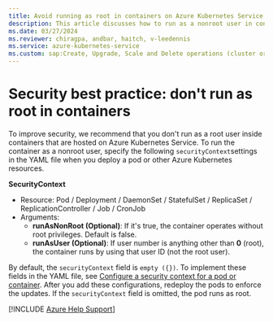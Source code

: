 ```yaml
---
title: Avoid running as root in containers on Azure Kubernetes Service
description: This article discusses how to run as a nonroot user in containers by using the securityContext field.
ms.date: 03/27/2024
ms.reviewer: chiragpa, andbar, haitch, v-leedennis
ms.service: azure-kubernetes-service
ms.custom: sap:Create, Upgrade, Scale and Delete operations (cluster or nodepool)
---
```

# Security best practice: don't run as root in containers

To improve security, we recommend that you don't run as a root user inside containers that are hosted on Azure Kubernetes Service. To run the container as a nonroot user, specify the following `securityContext`settings in the YAML file when you deploy a pod or other Azure Kubernetes resources.

**SecurityContext**

- Resource: Pod / Deployment / DaemonSet / StatefulSet / ReplicaSet / ReplicationController / Job / CronJob
- Arguments:
    - **runAsNonRoot (Optional)**: If it's true, the container operates without root privileges. Default is false.
    - **runAsUser (Optional)**: If user number is anything other than **0** (root), the container runs by using that user ID (not the root user). 

By default, the `securityContext` field is `empty ({})`. To implement these fields in the YAML file, see [Configure a security context for a pod or container](https://kubernetes.io/docs/tasks/configure-pod-container/security-context/). After you add these configurations, redeploy the pods to enforce the updates. If the `securityContext` field is omitted, the pod runs as root.

[!INCLUDE [Azure Help Support](../../../includes/azure-help-support.md)]
